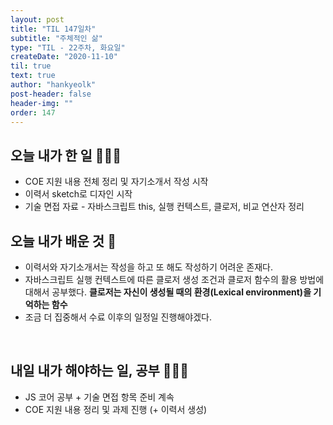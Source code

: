 ```yaml
---
layout: post
title: "TIL 147일차"
subtitle: "주체적인 삶"
type: "TIL - 22주차, 화요일"
createDate: "2020-11-10"
til: true
text: true
author: "hankyeolk"
post-header: false
header-img: ""
order: 147
---
```


## 오늘 내가 한 일 🏃🏻‍♂️

- COE 지원 내용 전체 정리 및 자기소개서 작성 시작
- 이력서 sketch로 디자인 시작
- 기술 면접 자료 - 자바스크립트 this, 실행 컨텍스트, 클로저, 비교 연산자 정리
  <br/>

## 오늘 내가 배운 것 🦄

- 이력서와 자기소개서는 작성을 하고 또 해도 작성하기 어려운 존재다.
- 자바스크립트 실행 컨텍스트에 따른 클로저 생성 조건과 클로저 함수의 활용 방법에 대해서 공부했다. **클로저는 자신이 생성될 때의 환경(Lexical environment)을 기억하는 함수**
- 조금 더 집중해서 수료 이후의 일정일 진행해야겠다.

<br />

## 내일 내가 해야하는 일, 공부 🧙🏻‍♂️

- JS 코어 공부 + 기술 면접 항목 준비 계속
- COE 지원 내용 정리 및 과제 진행 (+ 이력서 생성)

